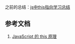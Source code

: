 之前的总结：[js中this指向学习总结](https://blog.csdn.net/liujie19901217/article/details/51297782#commentBox)


## 参考文档
1. [JavaScript 的 this 原理](http://www.ruanyifeng.com/blog/2018/06/javascript-this.html)